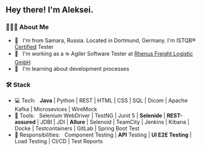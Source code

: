 <h2> Hey there! I'm Aleksei.</h2>

<h3> 👨🏻‍💻 About Me </h3>

- 🤔 &nbsp; I'm from Samara, Russia. Located in Dortmund, Germany. I'm ISTQB® [Certified](https://www.gasq.org/en/registration/expert/38981e13-c39d-48a8-9e54-9758d479366c.html) Tester
- 💼 &nbsp; I'm working as a :coffee: Agiler Software Tester at [Rhenus Freight Logistic GmbH](https://www.rhenus.group/)
- 🌱 &nbsp; I'm learning about development processes

<h3>🛠 Stack</h3>

- 💻 Tech: &nbsp; <b>Java</b> | Python | REST | HTML | CSS | SQL | Dicom | Apache Kafka | Microsevices | WireMock
- 🔧 Tools: &nbsp; Selenium WebDriver | TestNG | Junit 5 | <b>Selenide</b> | <b>REST-assured</b> | JDBI | JDI | <b>Allure</b> | Selenoid | TeamCity | Jenkins  | Kibana | Docke | Testcontainers | GitLab | Spring Boot Test
- :hammer: Responsibilities: &nbsp; Component Testing | <b>API</b> Testing | <b>UI E2E Testing</b> | Load Testing | CI/CD | Test Reports
<br/>
